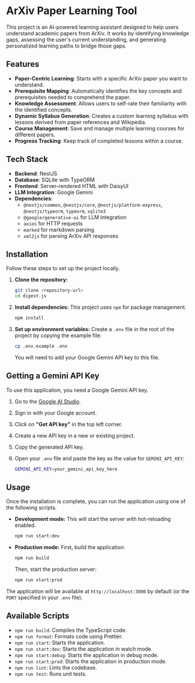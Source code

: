 # ArXiv Paper Learning Tool

This project is an AI-powered learning assistant designed to help users understand academic papers from ArXiv. It works by identifying knowledge gaps, assessing the user's current understanding, and generating personalized learning paths to bridge those gaps.

## Features

- **Paper-Centric Learning**: Starts with a specific ArXiv paper you want to understand.
- **Prerequisite Mapping**: Automatically identifies the key concepts and prerequisites needed to comprehend the paper.
- **Knowledge Assessment**: Allows users to self-rate their familiarity with the identified concepts.
- **Dynamic Syllabus Generation**: Creates a custom learning syllabus with lessons derived from paper references and Wikipedia.
- **Course Management**: Save and manage multiple learning courses for different papers.
- **Progress Tracking**: Keep track of completed lessons within a course.

## Tech Stack

- **Backend**: NestJS
- **Database**: SQLite with TypeORM
- **Frontend**: Server-rendered HTML with DaisyUI
- **LLM Integration**: Google Gemini
- **Dependencies**:
  - `@nestjs/common`, `@nestjs/core`, `@nestjs/platform-express`, `@nestjs/typeorm`, `typeorm`, `sqlite3`
  - `@google/generative-ai` for LLM integration
  - `axios` for HTTP requests
  - `marked` for markdown parsing
  - `xml2js` for parsing ArXiv API responses

## Installation

Follow these steps to set up the project locally.

1. **Clone the repository:**

    ```bash
    git clone <repository-url>
    cd digest-js
    ```

2. **Install dependencies:**
    This project uses `npm` for package management.

    ```bash
    npm install
    ```

3. **Set up environment variables:**
    Create a `.env` file in the root of the project by copying the example file:

    ```bash
    cp .env.example .env
    ```

    You will need to add your Google Gemini API key to this file.

## Getting a Gemini API Key

To use this application, you need a Google Gemini API key.

1. Go to the [Google AI Studio](https://aistudio.google.com/).
2. Sign in with your Google account.
3. Click on **"Get API key"** in the top left corner.
4. Create a new API key in a new or existing project.
5. Copy the generated API key.
6. Open your `.env` file and paste the key as the value for `GEMINI_API_KEY`:

    ```bash
    GEMINI_API_KEY=your_gemini_api_key_here
    ```

## Usage

Once the installation is complete, you can run the application using one of the following scripts.

- **Development mode:**
    This will start the server with hot-reloading enabled.

    ```bash
    npm run start:dev
    ```

- **Production mode:**
    First, build the application:

    ```bash
    npm run build
    ```

    Then, start the production server:

    ```bash
    npm run start:prod
    ```

The application will be available at `http://localhost:3000` by default (or the `PORT` specified in your `.env` file).

## Available Scripts

- `npm run build`: Compiles the TypeScript code.
- `npm run format`: Formats code using Prettier.
- `npm run start`: Starts the application.
- `npm run start:dev`: Starts the application in watch mode.
- `npm run start:debug`: Starts the application in debug mode.
- `npm run start:prod`: Starts the application in production mode.
- `npm run lint`: Lints the codebase.
- `npm run test`: Runs unit tests.
